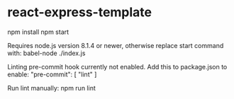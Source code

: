 # react-express-template

npm install
npm start

Requires node.js version 8.1.4 or newer, otherwise replace start command with:
babel-node ./index.js

Linting pre-commit hook currently not enabled.  Add this to package.json to enable:
  "pre-commit": [
    "lint"
  ]

Run lint manually:
npm run lint